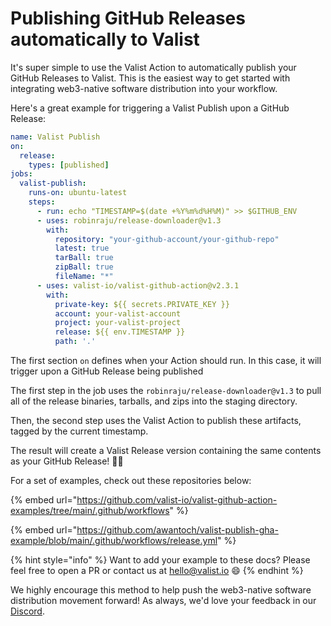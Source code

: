 # Publishing GitHub Releases automatically to Valist

It's super simple to use the Valist Action to automatically publish your GitHub Releases to Valist. This is the easiest way to get started with integrating web3-native software distribution into your workflow.

Here's a great example for triggering a Valist Publish upon a GitHub Release:

```yaml
name: Valist Publish
on:
  release:
    types: [published]
jobs:
  valist-publish:
    runs-on: ubuntu-latest
    steps:
      - run: echo "TIMESTAMP=$(date +%Y%m%d%H%M)" >> $GITHUB_ENV
      - uses: robinraju/release-downloader@v1.3
        with:
          repository: "your-github-account/your-github-repo"
          latest: true
          tarBall: true
          zipBall: true
          fileName: "*"
      - uses: valist-io/valist-github-action@v2.3.1
        with:
          private-key: ${{ secrets.PRIVATE_KEY }}
          account: your-valist-account
          project: your-valist-project
          release: ${{ env.TIMESTAMP }}
          path: '.'
```

The first section `on` defines when your Action should run. In this case, it will trigger upon a GitHub Release being published

The first step in the job uses the `robinraju/release-downloader@v1.3` to pull all of the release binaries, tarballs, and zips into the staging directory.

Then, the second step uses the Valist Action to publish these artifacts, tagged by the current timestamp.

The result will create a Valist Release version containing the same contents as your GitHub Release! 🥳🎉

For a set of examples, check out these repositories below:

{% embed url="https://github.com/valist-io/valist-github-action-examples/tree/main/.github/workflows" %}

{% embed url="https://github.com/awantoch/valist-publish-gha-example/blob/main/.github/workflows/release.yml" %}

{% hint style="info" %}
Want to add your example to these docs? Please feel free to open a PR or contact us at hello@valist.io 😄
{% endhint %}

We highly encourage this method to help push the web3-native software distribution movement forward! As always, we'd love your feedback in our [Discord](https://valist.io/discord).
